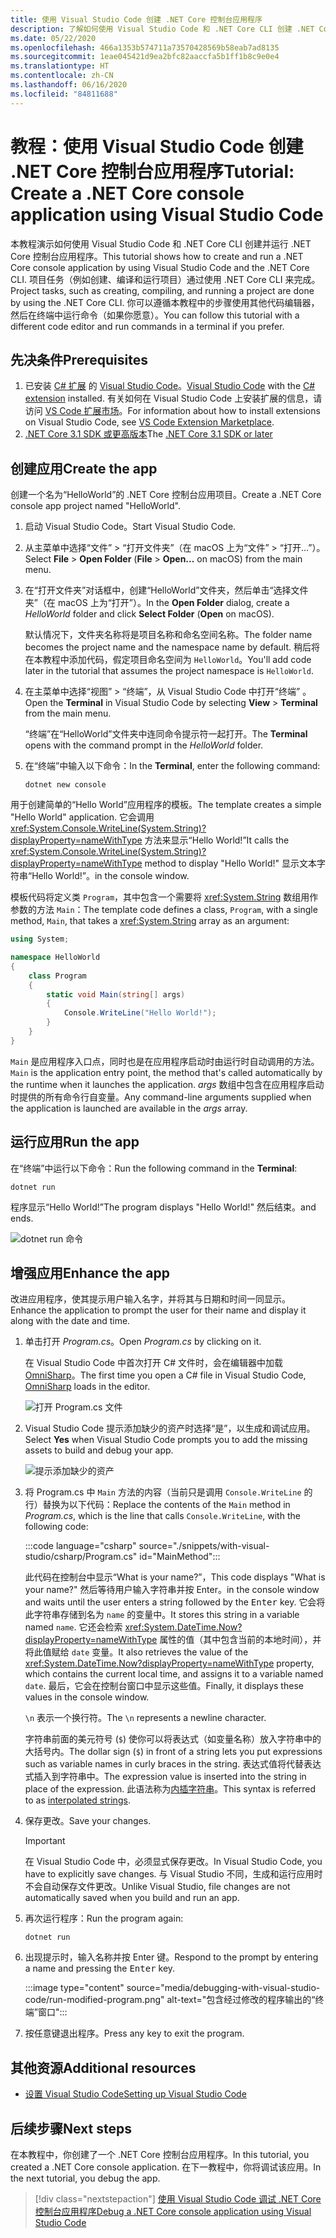 ```yaml
---
title: 使用 Visual Studio Code 创建 .NET Core 控制台应用程序
description: 了解如何使用 Visual Studio Code 和 .NET Core CLI 创建 .NET Core 控制台应用程序。
ms.date: 05/22/2020
ms.openlocfilehash: 466a1353b574711a73570428569b58eab7ad8135
ms.sourcegitcommit: 1eae045421d9ea2bfc82aaccfa5b1ff1b8c9e0e4
ms.translationtype: HT
ms.contentlocale: zh-CN
ms.lasthandoff: 06/16/2020
ms.locfileid: "84811688"
---
```

# <a name="tutorial-create-a-net-core-console-application-using-visual-studio-code"></a><span data-ttu-id="573c0-103">教程：使用 Visual Studio Code 创建 .NET Core 控制台应用程序</span><span class="sxs-lookup"><span data-stu-id="573c0-103">Tutorial: Create a .NET Core console application using Visual Studio Code</span></span>

<span data-ttu-id="573c0-104">本教程演示如何使用 Visual Studio Code 和 .NET Core CLI 创建并运行 .NET Core 控制台应用程序。</span><span class="sxs-lookup"><span data-stu-id="573c0-104">This tutorial shows how to create and run a .NET Core console application by using Visual Studio Code and the .NET Core CLI.</span></span> <span data-ttu-id="573c0-105">项目任务（例如创建、编译和运行项目）通过使用 .NET Core CLI 来完成。</span><span class="sxs-lookup"><span data-stu-id="573c0-105">Project tasks, such as creating, compiling, and running a project are done by using the .NET Core CLI.</span></span> <span data-ttu-id="573c0-106">你可以遵循本教程中的步骤使用其他代码编辑器，然后在终端中运行命令（如果你愿意）。</span><span class="sxs-lookup"><span data-stu-id="573c0-106">You can follow this tutorial with a different code editor and run commands in a terminal if you prefer.</span></span>

## <a name="prerequisites"></a><span data-ttu-id="573c0-107">先决条件</span><span class="sxs-lookup"><span data-stu-id="573c0-107">Prerequisites</span></span>

1. <span data-ttu-id="573c0-108">已安装 [C# 扩展](https://marketplace.visualstudio.com/items?itemName=ms-dotnettools.csharp) 的 [Visual Studio Code](https://code.visualstudio.com/)。</span><span class="sxs-lookup"><span data-stu-id="573c0-108">[Visual Studio Code](https://code.visualstudio.com/) with the [C# extension](https://marketplace.visualstudio.com/items?itemName=ms-dotnettools.csharp) installed.</span></span> <span data-ttu-id="573c0-109">有关如何在 Visual Studio Code 上安装扩展的信息，请访问 [VS Code 扩展市场](https://code.visualstudio.com/docs/editor/extension-gallery)。</span><span class="sxs-lookup"><span data-stu-id="573c0-109">For information about how to install extensions on Visual Studio Code, see [VS Code Extension Marketplace](https://code.visualstudio.com/docs/editor/extension-gallery).</span></span>
2. <span data-ttu-id="573c0-110">[.NET Core 3.1 SDK 或更高版本](https://dotnet.microsoft.com/download)</span><span class="sxs-lookup"><span data-stu-id="573c0-110">The [.NET Core 3.1 SDK or later](https://dotnet.microsoft.com/download)</span></span>

## <a name="create-the-app"></a><span data-ttu-id="573c0-111">创建应用</span><span class="sxs-lookup"><span data-stu-id="573c0-111">Create the app</span></span>

<span data-ttu-id="573c0-112">创建一个名为“HelloWorld”的 .NET Core 控制台应用项目。</span><span class="sxs-lookup"><span data-stu-id="573c0-112">Create a .NET Core console app project named "HelloWorld".</span></span>

1. <span data-ttu-id="573c0-113">启动 Visual Studio Code。</span><span class="sxs-lookup"><span data-stu-id="573c0-113">Start Visual Studio Code.</span></span>

1. <span data-ttu-id="573c0-114">从主菜单中选择“文件” > “打开文件夹”（在 macOS 上为“文件” > “打开...”）。</span><span class="sxs-lookup"><span data-stu-id="573c0-114">Select **File** > **Open Folder** (**File** > **Open...** on macOS) from the main menu.</span></span>

1. <span data-ttu-id="573c0-115">在“打开文件夹”对话框中，创建“HelloWorld”文件夹，然后单击“选择文件夹”（在 macOS 上为“打开”）。</span><span class="sxs-lookup"><span data-stu-id="573c0-115">In the **Open Folder** dialog, create a *HelloWorld* folder and click **Select Folder** (**Open** on macOS).</span></span>

   <span data-ttu-id="573c0-116">默认情况下，文件夹名称将是项目名称和命名空间名称。</span><span class="sxs-lookup"><span data-stu-id="573c0-116">The folder name becomes the project name and the namespace name by default.</span></span> <span data-ttu-id="573c0-117">稍后将在本教程中添加代码，假定项目命名空间为 `HelloWorld`。</span><span class="sxs-lookup"><span data-stu-id="573c0-117">You'll add code later in the tutorial that assumes the project namespace is `HelloWorld`.</span></span>

1. <span data-ttu-id="573c0-118">在主菜单中选择“视图” > “终端”，从 Visual Studio Code 中打开“终端”  。</span><span class="sxs-lookup"><span data-stu-id="573c0-118">Open the **Terminal** in Visual Studio Code by selecting **View** > **Terminal** from the main menu.</span></span>

   <span data-ttu-id="573c0-119">“终端”在“HelloWorld”文件夹中连同命令提示符一起打开。</span><span class="sxs-lookup"><span data-stu-id="573c0-119">The **Terminal** opens with the command prompt in the *HelloWorld* folder.</span></span>

1. <span data-ttu-id="573c0-120">在“终端”中输入以下命令：</span><span class="sxs-lookup"><span data-stu-id="573c0-120">In the **Terminal**, enter the following command:</span></span>

   ```dotnetcli
   dotnet new console
   ```

<span data-ttu-id="573c0-121">用于创建简单的“Hello World”应用程序的模板。</span><span class="sxs-lookup"><span data-stu-id="573c0-121">The template creates a simple "Hello World" application.</span></span> <span data-ttu-id="573c0-122">它会调用 <xref:System.Console.WriteLine(System.String)?displayProperty=nameWithType> 方法来显示“Hello World!”</span><span class="sxs-lookup"><span data-stu-id="573c0-122">It calls the <xref:System.Console.WriteLine(System.String)?displayProperty=nameWithType> method to display "Hello World!"</span></span> <span data-ttu-id="573c0-123">显示文本字符串“Hello World!”。</span><span class="sxs-lookup"><span data-stu-id="573c0-123">in the console window.</span></span>

<span data-ttu-id="573c0-124">模板代码将定义类 `Program`，其中包含一个需要将 <xref:System.String> 数组用作参数的方法 `Main`：</span><span class="sxs-lookup"><span data-stu-id="573c0-124">The template code defines a class, `Program`, with a single method, `Main`, that takes a <xref:System.String> array as an argument:</span></span>

```csharp
using System;

namespace HelloWorld
{
    class Program
    {
        static void Main(string[] args)
        {
            Console.WriteLine("Hello World!");
        }
    }
}
```

<span data-ttu-id="573c0-125">`Main` 是应用程序入口点，同时也是在应用程序启动时由运行时自动调用的方法。</span><span class="sxs-lookup"><span data-stu-id="573c0-125">`Main` is the application entry point, the method that's called automatically by the runtime when it launches the application.</span></span> <span data-ttu-id="573c0-126">*args* 数组中包含在应用程序启动时提供的所有命令行自变量。</span><span class="sxs-lookup"><span data-stu-id="573c0-126">Any command-line arguments supplied when the application is launched are available in the *args* array.</span></span>

## <a name="run-the-app"></a><span data-ttu-id="573c0-127">运行应用</span><span class="sxs-lookup"><span data-stu-id="573c0-127">Run the app</span></span>

<span data-ttu-id="573c0-128">在“终端”中运行以下命令：</span><span class="sxs-lookup"><span data-stu-id="573c0-128">Run the following command in the **Terminal**:</span></span>

```dotnetcli
dotnet run
```

<span data-ttu-id="573c0-129">程序显示“Hello World!”</span><span class="sxs-lookup"><span data-stu-id="573c0-129">The program displays "Hello World!"</span></span> <span data-ttu-id="573c0-130">然后结束。</span><span class="sxs-lookup"><span data-stu-id="573c0-130">and ends.</span></span>

![dotnet run 命令](media/with-visual-studio-code/dotnet-run-command.png)

## <a name="enhance-the-app"></a><span data-ttu-id="573c0-132">增强应用</span><span class="sxs-lookup"><span data-stu-id="573c0-132">Enhance the app</span></span>

<span data-ttu-id="573c0-133">改进应用程序，使其提示用户输入名字，并将其与日期和时间一同显示。</span><span class="sxs-lookup"><span data-stu-id="573c0-133">Enhance the application to prompt the user for their name and display it along with the date and time.</span></span>

1. <span data-ttu-id="573c0-134">单击打开 *Program.cs*。</span><span class="sxs-lookup"><span data-stu-id="573c0-134">Open *Program.cs* by clicking on it.</span></span>

   <span data-ttu-id="573c0-135">在 Visual Studio Code 中首次打开 C# 文件时，会在编辑器中加载 [OmniSharp](https://www.omnisharp.net/)。</span><span class="sxs-lookup"><span data-stu-id="573c0-135">The first time you open a C# file in Visual Studio Code, [OmniSharp](https://www.omnisharp.net/) loads in the editor.</span></span>

   ![打开 Program.cs 文件](media/with-visual-studio-code/open-program-cs.png)

1. <span data-ttu-id="573c0-137">Visual Studio Code 提示添加缺少的资产时选择“是”，以生成和调试应用。</span><span class="sxs-lookup"><span data-stu-id="573c0-137">Select **Yes** when Visual Studio Code prompts you to add the missing assets to build and debug your app.</span></span>

   ![提示添加缺少的资产](media/with-visual-studio-code/missing-assets.png)

1. <span data-ttu-id="573c0-139">将 Program.cs 中 `Main` 方法的内容（当前只是调用 `Console.WriteLine` 的行）替换为以下代码：</span><span class="sxs-lookup"><span data-stu-id="573c0-139">Replace the contents of the `Main` method in *Program.cs*, which is the line that calls `Console.WriteLine`, with the following code:</span></span>

   :::code language="csharp" source="./snippets/with-visual-studio/csharp/Program.cs" id="MainMethod":::

   <span data-ttu-id="573c0-140">此代码在控制台中显示“What is your name?”，</span><span class="sxs-lookup"><span data-stu-id="573c0-140">This code displays "What is your name?"</span></span> <span data-ttu-id="573c0-141">然后等待用户输入字符串并按 Enter<kbd></kbd>。</span><span class="sxs-lookup"><span data-stu-id="573c0-141">in the console window and waits until the user enters a string followed by the <kbd>Enter</kbd> key.</span></span> <span data-ttu-id="573c0-142">它会将此字符串存储到名为 `name` 的变量中。</span><span class="sxs-lookup"><span data-stu-id="573c0-142">It stores this string in a variable named `name`.</span></span> <span data-ttu-id="573c0-143">它还会检索 <xref:System.DateTime.Now?displayProperty=nameWithType> 属性的值（其中包含当前的本地时间），并将此值赋给 `date` 变量。</span><span class="sxs-lookup"><span data-stu-id="573c0-143">It also retrieves the value of the <xref:System.DateTime.Now?displayProperty=nameWithType> property, which contains the current local time, and assigns it to a variable named `date`.</span></span> <span data-ttu-id="573c0-144">最后，它会在控制台窗口中显示这些值。</span><span class="sxs-lookup"><span data-stu-id="573c0-144">Finally, it displays these values in the console window.</span></span>

   <span data-ttu-id="573c0-145">`\n` 表示一个换行符。</span><span class="sxs-lookup"><span data-stu-id="573c0-145">The `\n` represents a newline character.</span></span>

   <span data-ttu-id="573c0-146">字符串前面的美元符号 (`$`) 使你可以将表达式（如变量名称）放入字符串中的大括号内。</span><span class="sxs-lookup"><span data-stu-id="573c0-146">The dollar sign (`$`) in front of a string lets you put expressions such as variable names in curly braces in the string.</span></span> <span data-ttu-id="573c0-147">表达式值将代替表达式插入到字符串中。</span><span class="sxs-lookup"><span data-stu-id="573c0-147">The expression value is inserted into the string in place of the expression.</span></span> <span data-ttu-id="573c0-148">此语法称为[内插字符串](../../csharp/language-reference/tokens/interpolated.md)。</span><span class="sxs-lookup"><span data-stu-id="573c0-148">This syntax is referred to as [interpolated strings](../../csharp/language-reference/tokens/interpolated.md).</span></span>

1. <span data-ttu-id="573c0-149">保存更改。</span><span class="sxs-lookup"><span data-stu-id="573c0-149">Save your changes.</span></span>

   > [!IMPORTANT]
   > <span data-ttu-id="573c0-150">在 Visual Studio Code 中，必须显式保存更改。</span><span class="sxs-lookup"><span data-stu-id="573c0-150">In Visual Studio Code, you have to explicitly save changes.</span></span> <span data-ttu-id="573c0-151">与 Visual Studio 不同，生成和运行应用时不会自动保存文件更改。</span><span class="sxs-lookup"><span data-stu-id="573c0-151">Unlike Visual Studio, file changes are not automatically saved when you build and run an app.</span></span>

1. <span data-ttu-id="573c0-152">再次运行程序：</span><span class="sxs-lookup"><span data-stu-id="573c0-152">Run the program again:</span></span>

   ```dotnetcli
   dotnet run
   ```

1. <span data-ttu-id="573c0-153">出现提示时，输入名称并按 Enter<kbd></kbd> 键。</span><span class="sxs-lookup"><span data-stu-id="573c0-153">Respond to the prompt by entering a name and pressing the <kbd>Enter</kbd> key.</span></span>

   :::image type="content" source="media/debugging-with-visual-studio-code/run-modified-program.png" alt-text="包含经过修改的程序输出的“终端”窗口":::

1. <span data-ttu-id="573c0-155">按任意键退出程序。</span><span class="sxs-lookup"><span data-stu-id="573c0-155">Press any key to exit the program.</span></span>

## <a name="additional-resources"></a><span data-ttu-id="573c0-156">其他资源</span><span class="sxs-lookup"><span data-stu-id="573c0-156">Additional resources</span></span>

- [<span data-ttu-id="573c0-157">设置 Visual Studio Code</span><span class="sxs-lookup"><span data-stu-id="573c0-157">Setting up Visual Studio Code</span></span>](https://code.visualstudio.com/docs/setup/setup-overview)

## <a name="next-steps"></a><span data-ttu-id="573c0-158">后续步骤</span><span class="sxs-lookup"><span data-stu-id="573c0-158">Next steps</span></span>

<span data-ttu-id="573c0-159">在本教程中，你创建了一个 .NET Core 控制台应用程序。</span><span class="sxs-lookup"><span data-stu-id="573c0-159">In this tutorial, you created a .NET Core console application.</span></span> <span data-ttu-id="573c0-160">在下一教程中，你将调试该应用。</span><span class="sxs-lookup"><span data-stu-id="573c0-160">In the next tutorial, you debug the app.</span></span>

> [!div class="nextstepaction"]
> [<span data-ttu-id="573c0-161">使用 Visual Studio Code 调试 .NET Core 控制台应用程序</span><span class="sxs-lookup"><span data-stu-id="573c0-161">Debug a .NET Core console application using Visual Studio Code</span></span>](debugging-with-visual-studio-code.md)
